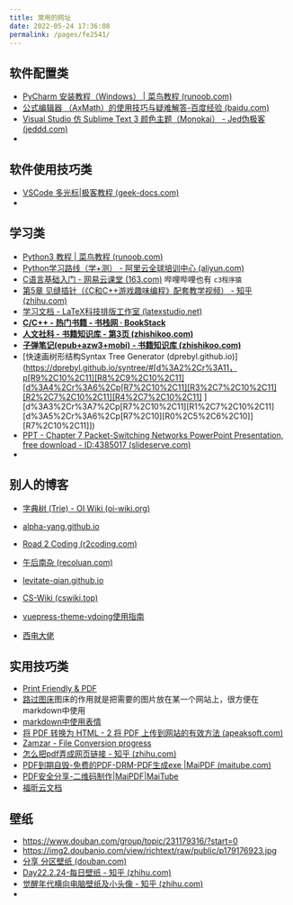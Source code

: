 ```yaml
---
title: 常用的网址
date: 2022-05-24 17:36:08
permalink: /pages/fe2541/
---
```



## 软件配置类

- [PyCharm 安装教程（Windows） | 菜鸟教程 (runoob.com)](https://www.runoob.com/w3cnote/pycharm-windows-install.html)
- [公式编辑器 （AxMath）的使用技巧与疑难解答-百度经验 (baidu.com)](https://jingyan.baidu.com/article/fa4125acd77be628ac7092c7.html)
- [Visual Studio 仿 Sublime Text 3 颜色主题（Monokai） - Jed伪极客 (jeddd.com)](https://www.jeddd.com/article/visual-studio-sublime-theme.html)
- 



## 软件使用技巧类

- [VSCode 多光标|极客教程 (geek-docs.com)](https://geek-docs.com/vscode/vscode-tutorials/vs-code-multi-cursor.html)
- 



## 学习类

- [Python3 教程 | 菜鸟教程 (runoob.com)](https://www.runoob.com/python3/python3-tutorial.html)
- [Python学习路线（学+测） - 阿里云全球培训中心 (aliyun.com)](https://edu.aliyun.com/roadmap/python?spm=5176.13345299.1392477.4.3bfef1538AwrO9)
- [C语言基础入门 - 网易云课堂 (163.com)](https://study.163.com/course/introduction/1003030021.htm) 哔哩哔哩也有 `c3程序猿`
- [第5章 见缝插针（《C和C++游戏趣味编程》配套教学视频） - 知乎 (zhihu.com)](https://zhuanlan.zhihu.com/p/195049797)
- [学习文档 - LaTeX科技排版工作室 (latexstudio.net)](https://www.latexstudio.net/archives/tex-documents.html)
- **[C/C++ - 热门书籍 - 书栈网 · BookStack](https://www.bookstack.cn/explore?cid=28&tab=popular)**
- **[人文社科 - 书籍知识库 - 第3页 (zhishikoo.com)](https://book.zhishikoo.com/books/category/renwensheke/page/3)**
- **[子弹笔记(epub+azw3+mobi) - 书籍知识库 (zhishikoo.com)](https://book.zhishikoo.com/books/463.html)**
- [快速画树形结构Syntax Tree Generator (dprebyl.github.io)](https://dprebyl.github.io/syntree/#[d%3A2%2Cr%3A11，p[R9%2C10%2C11][R8%2C9%2C10%2C11][d%3A4%2Cr%3A6%2Cp[R7%2C10%2C11][R3%2C7%2C10%2C11][R2%2C7%2C10%2C11][R4%2C7%2C10%2C11] ][d%3A3%2Cr%3A7%2Cp[R7%2C10%2C11][R1%2C7%2C10%2C11][d%3A5%2Cr%3A6%2Cp[R7%2C10][R0%2C5%2C6%2C10]][R7%2C10%2C11]])
- [PPT - Chapter 7 Packet-Switching Networks PowerPoint Presentation, free download - ID:4385017 (slideserve.com)](https://www.slideserve.com/brilliant/chapter-7-packet-switching-networks-powerpoint-ppt-presentation)
- 



## 别人的博客

- [字典树 (Trie) - OI Wiki (oi-wiki.org)](https://oi-wiki.org/string/trie/)

- [alpha-yang.github.io](https://alpha-yang.github.io/)
- [Road 2 Coding (r2coding.com)](https://www.r2coding.com/#/)
- [午后南杂 (recoluan.com)](https://www.recoluan.com/)
- [levitate-qian.github.io](https://levitate-qian.github.io/)
- [CS-Wiki (cswiki.top)](https://cswiki.top/)
- [vuepress-theme-vdoing使用指南](https://doc.xugaoyi.com/)
- [西电大佬](https://levitate-qian.github.io/)



## 实用技巧类

- [Print Friendly & PDF](https://www.printfriendly.com/)
- [路过图床](https://imgtu.com/ppppp7890_9)图床的作用就是把需要的图片放在某一个网站上，很方便在markdown中使用
- [markdown中使用表情](https://emojipedia.org/)
- [将 PDF 转换为 HTML - 2 将 PDF 上传到网站的有效方法 (apeaksoft.com)](https://www.apeaksoft.com/zh-CN/pdf/pdf-to-html.html)
- [Zamzar - File Conversion progress](https://www.zamzar.com/uploadComplete.php?session=e83fb94e4dec6b1c1f7b27c84f6e6d2&tcs=Z76)
- [怎么把pdf弄成网页链接 - 知乎 (zhihu.com)](https://zhuanlan.zhihu.com/p/443040629)
- [PDF到期自毁-免费的PDF-DRM-PDF生成exe |MaiPDF (maitube.com)](https://pdf.maitube.com/pdf/offline.php)
- [PDF安全分享-二维码制作|MaiPDF|MaiTube](https://maitube.com/)
- [福昕云文档](https://docs.foxitcloud.cn/Children?folderId=8095fffda713468382f9c9849065248f)





## 壁纸

- https://www.douban.com/group/topic/231179316/?start=0
- https://img2.doubanio.com/view/richtext/raw/public/p179176923.jpg
- [分享 分区壁纸 (douban.com)](https://www.douban.com/group/topic/241945337/?_i=7354220dL5qZcF)
- [Day22.2.24-每日壁纸 - 知乎 (zhihu.com)](https://zhuanlan.zhihu.com/p/471649195)
- [觉醒年代横向电脑壁纸及小头像 - 知乎 (zhihu.com)](https://zhuanlan.zhihu.com/p/390465479)
- 